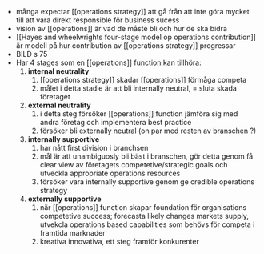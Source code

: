 
- många expectar [[operations strategy]] att gå från att inte göra mycket till att vara direkt responsible för business sucess
- vision av [[operations]] är vad de måste bli och hur de ska bidra
- [[Hayes and wheelwrights four-stage model op operations contribution]] är modell på hur contribution av [[operations strategy]] progressar
- BILD s 75
- Har 4 stages som en [[operations]] function kan tillhöra:
  1. **internal neutrality**
	  1. [[operations strategy]] skadar [[operations]] förmåga competa
	  2. målet i detta stadie är att bli internally neutral, = sluta skada företaget
  2. **external neutrality**
	  1. i detta steg försöker [[operations]] function jämföra sig med andra företag och implementera best practice
	  2. försöker bli externally neutral (on par med resten av branschen ?)
  3. **internally supportive**
	  1. har nått first division i branchsen
	  2. mål är att unambiguosly bli bäst i branschen, gör detta genom få clear view av företagets competetive/strategic goals och utveckla appropriate operations resources
	  3. försöker vara internally supportive genom ge credible operations strategy
  4. **externally supportive**
	  1. när [[operations]] function skapar foundation för organisations competetive success; forecasta likely changes markets supply, utvekcla operations based capabilities som behövs för competa i framtida marknader
	  2. kreativa innovativa, ett steg framför konkurenter